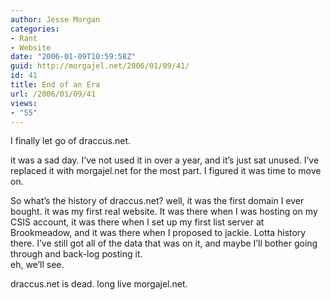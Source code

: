 ```yaml
---
author: Jesse Morgan
categories:
- Rant
- Website
date: "2006-01-09T10:59:58Z"
guid: http://morgajel.net/2006/01/09/41/
id: 41
title: End of an Era
url: /2006/01/09/41
views:
- "55"
---
```


I finally let go of draccus.net.

it was a sad day. I’ve not used it in over a year, and it’s just sat unused. I’ve replaced it with morgajel.net for the most part. I figured it was time to move on.

So what’s the history of draccus.net? well, it was the first domain I ever bought. it was my first real website. It was there when I was hosting on my CSIS account, it was there when I set up my first list server at Brookmeadow, and it was there when I proposed to jackie. Lotta history there. I’ve still got all of the data that was on it, and maybe I’ll bother going through and back-log posting it.  
eh, we’ll see.

draccus.net is dead. long live morgajel.net.